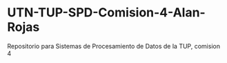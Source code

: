 # UTN-TUP-SPD-Comision-4-Alan-Rojas
Repositorio para Sistemas de Procesamiento de Datos de la TUP, comision 4
